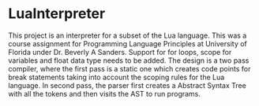 # LuaInterpreter
This project is an interpreter for a subset of the Lua language. This was a course assignment for Programming Language Principles at University of Florida under Dr. Beverly A Sanders. Support for for loops, scope for variables and float data type needs to be added.
The design is a two pass compiler, where the first pass is a static one which creates code points for break statements taking into account the scoping rules for the Lua language.
In second pass, the parser first creates a Abstract Syntax Tree with all the tokens and then visits the AST to run programs.
